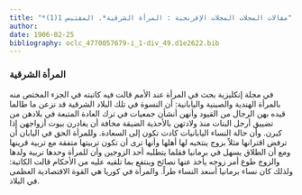 ```yaml
---
title: "*مقالات المجلات المجلات الإفرنجية : المرأة الشرقية*. المقتبس 1(1)"
author: 
date: 1906-02-25
bibliography: oclc_4770057679-i_1-div_49.d1e2622.bib
---
```




###  المرأة الشرقية 


 في مجلة إنكليزية بحث في المرأة عند الأمم قالت فيه كاتبته في الجزء المختص منه بالمرأة الهندية والصينية واليابانية: أن النسوة في تلك البلاد الشرقية قد نزعن ما طالما قيده بهن الرجال من القيود وأنهن أنشأن جمعيات في ترك العادة المتبعة في بلادهن من تضييق أرجل البنات منذ ولادتهن بالأحذية الضيقة مخافة أن يغادرن بيوت أزواجهن إذا كبرن. وأن حالة النساء اليابانيات كادت تكون إلى السعادة. وللمرأة الحق في اليابان أن ترفض اقترانها مثلاً بزوج ينتخبه لها أهلها وأنها ترى أن تكون تربيتها متفقة مع تربية قرينها ومع أن الطلاق يسهل في برمانيا فقلما يتطلبه  أحد  الزوجين   وأن للمرأة وحدها تربية ولدها والزوج طوع أمر زوجه يأخذ عنها نصائح وينتفع بما تلقيه عليه من الأحكام قالت الكاتبة: ولذلك كان نساء برمانيا أسعد النساء طراً. والمرأة في كوريا هي القوة الاقتصادية العظمى في البلاد. 
